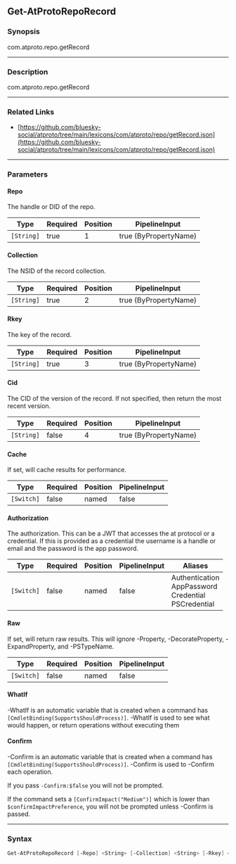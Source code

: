 Get-AtProtoRepoRecord
---------------------




### Synopsis
com.atproto.repo.getRecord



---


### Description

com.atproto.repo.getRecord



---


### Related Links
* [https://github.com/bluesky-social/atproto/tree/main/lexicons/com/atproto/repo/getRecord.json](https://github.com/bluesky-social/atproto/tree/main/lexicons/com/atproto/repo/getRecord.json)





---


### Parameters
#### **Repo**

The handle or DID of the repo.






|Type      |Required|Position|PipelineInput        |
|----------|--------|--------|---------------------|
|`[String]`|true    |1       |true (ByPropertyName)|



#### **Collection**

The NSID of the record collection.






|Type      |Required|Position|PipelineInput        |
|----------|--------|--------|---------------------|
|`[String]`|true    |2       |true (ByPropertyName)|



#### **Rkey**

The key of the record.






|Type      |Required|Position|PipelineInput        |
|----------|--------|--------|---------------------|
|`[String]`|true    |3       |true (ByPropertyName)|



#### **Cid**

The CID of the version of the record. If not specified, then return the most recent version.






|Type      |Required|Position|PipelineInput        |
|----------|--------|--------|---------------------|
|`[String]`|false   |4       |true (ByPropertyName)|



#### **Cache**

If set, will cache results for performance.






|Type      |Required|Position|PipelineInput|
|----------|--------|--------|-------------|
|`[Switch]`|false   |named   |false        |



#### **Authorization**

The authorization. This can be a JWT that accesses the at protocol or a credential. If this is provided as a credential the username is a handle or email and the password is the app password.






|Type      |Required|Position|PipelineInput|Aliases                                                       |
|----------|--------|--------|-------------|--------------------------------------------------------------|
|`[Switch]`|false   |named   |false        |Authentication<br/>AppPassword<br/>Credential<br/>PSCredential|



#### **Raw**

If set, will return raw results. This will ignore -Property, -DecorateProperty, -ExpandProperty, and -PSTypeName.






|Type      |Required|Position|PipelineInput|
|----------|--------|--------|-------------|
|`[Switch]`|false   |named   |false        |



#### **WhatIf**
-WhatIf is an automatic variable that is created when a command has ```[CmdletBinding(SupportsShouldProcess)]```.
-WhatIf is used to see what would happen, or return operations without executing them
#### **Confirm**
-Confirm is an automatic variable that is created when a command has ```[CmdletBinding(SupportsShouldProcess)]```.
-Confirm is used to -Confirm each operation.

If you pass ```-Confirm:$false``` you will not be prompted.


If the command sets a ```[ConfirmImpact("Medium")]``` which is lower than ```$confirmImpactPreference```, you will not be prompted unless -Confirm is passed.



---


### Syntax
```PowerShell
Get-AtProtoRepoRecord [-Repo] <String> [-Collection] <String> [-Rkey] <String> [[-Cid] <String>] [-Cache] [-Authorization] [-Raw] [-WhatIf] [-Confirm] [<CommonParameters>]
```
